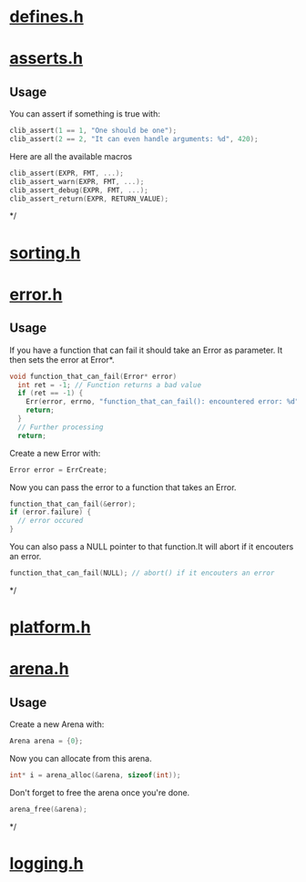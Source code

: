 # [defines.h](src/core/defines.h)
# [asserts.h](src/core/asserts.h)
## Usage
You can assert if something is true with:
```c
clib_assert(1 == 1, "One should be one");
clib_assert(2 == 2, "It can even handle arguments: %d", 420);
```

Here are all the available macros
```c
clib_assert(EXPR, FMT, ...);
clib_assert_warn(EXPR, FMT, ...);
clib_assert_debug(EXPR, FMT, ...);
clib_assert_return(EXPR, RETURN_VALUE);
```
*/
# [sorting.h](src/core/sorting.h)
# [error.h](src/core/error.h)
## Usage
If you have a function that can fail it should take an Error as parameter.
It then sets the error at Error*.
```c
void function_that_can_fail(Error* error)
  int ret = -1; // Function returns a bad value
  if (ret == -1) {
    Err(error, errno, "function_that_can_fail(): encountered error: %d", errno);
    return;
  }
  // Further processing
  return;
```

Create a new Error with:
```c
Error error = ErrCreate;
```

Now you can pass the error to a function that takes an Error.
```c
function_that_can_fail(&error);
if (error.failure) {
  // error occured
}
```

You can also pass a NULL pointer to that
function.It will abort if it encouters an error.
```c
function_that_can_fail(NULL); // abort() if it encouters an error
```
*/
# [platform.h](src/core/platform.h)
# [arena.h](src/core/arena.h)
## Usage
Create a new Arena with:
```c
Arena arena = {0};
```

Now you can allocate from this arena.
```c
int* i = arena_alloc(&arena, sizeof(int));
```

Don't forget to free the arena once you're done.
```c
arena_free(&arena);
```
*/
# [logging.h](src/core/logging.h)
